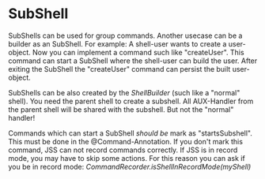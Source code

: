 SubShell
============

SubShells can be used for group commands. Another usecase can be a builder as an SubShell. For example: A shell-user wants
to create a user-object. Now you can implement a command such like "createUser". This command can start a SubShell where
the shell-user can build the user. After exiting the SubShell the "createUser" command can persist the built user-object.

SubShells can be also created by the _ShellBuilder_ (such like a "normal" shell). You need the parent shell to create a
subshell. All AUX-Handler from the parent shell will be shared with the subshell. But not the "normal" handler!

Commands which can start a SubShell _should be_ mark as "startsSubshell". This must be done in the @Command-Annotation.
If you don't mark this command, JSS can not record commands correctly. If JSS is in record mode, you may have to skip
some actions. For this reason you can ask if you be in record mode: _CommandRecorder.isShellInRecordMode(myShell)_
